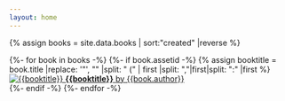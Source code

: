 ```yaml
---
layout: home
---
```


{% assign books = site.data.books | sort:"created" |reverse %}
<div class="books box">
  {%- for book in books -%}
  {%- if book.assetid -%}
  {% assign booktitle = book.title |replace: '"', "" |split: " (" | first |split: ","|first|split: ":" |first %}
  <div class="book flex column" data-count="{{book.count}}" data-modified="{{book.modified | date: "%F" }}" data-created="{{book.created | date: "%F" }}">
    <a href="{{ site.baseurl }}/{{ book.slug }}">
      <img src="https://raw.githubusercontent.com/nntrn/bookstand/main/docs/assets/artwork/{{book.assetid}}.jpg" alt="{{booktitle}}">
      <label>
        <strong class="book-item-title">{{booktitle}}</strong>
        <span class="book-item-author">by {{book.author}}</span>
      </label>
    </a>
  </div>
  {%- endif -%}
  {%- endfor -%}
</div>